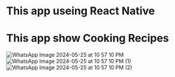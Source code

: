# This app useing React Native
# This app show Cooking Recipes

![WhatsApp Image 2024-05-25 at 10 57 10 PM](https://github.com/vishalmaurya1103/MealApp/assets/133972322/f7c36cdc-9bda-4f2a-a692-19b37b8c888b)
![WhatsApp Image 2024-05-25 at 10 57 10 PM (1)](https://github.com/vishalmaurya1103/MealApp/assets/133972322/b6bae777-0a5b-4895-85be-3cc18c7d782b)
![WhatsApp Image 2024-05-25 at 10 57 10 PM (2)](https://github.com/vishalmaurya1103/MealApp/assets/133972322/90d1552b-aab6-43fc-bfc3-59dbc5c8754c)
